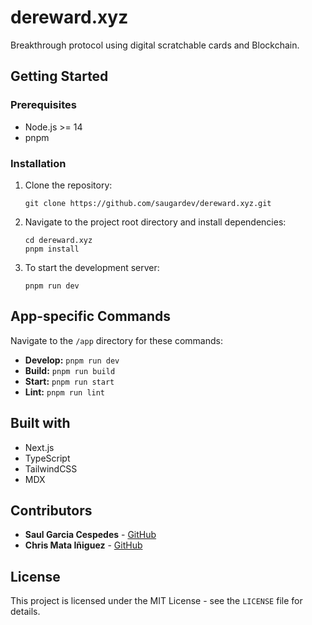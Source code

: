 # dereward.xyz

Breakthrough protocol using digital scratchable cards and Blockchain.

## Getting Started

### Prerequisites

- Node.js >= 14
- pnpm

### Installation

1. Clone the repository:
   ```
   git clone https://github.com/saugardev/dereward.xyz.git
   ```

2. Navigate to the project root directory and install dependencies:
   ```
   cd dereward.xyz
   pnpm install
   ```

3. To start the development server:
   ```
   pnpm run dev
   ```

## App-specific Commands

Navigate to the `/app` directory for these commands:

- **Develop:** `pnpm run dev`
- **Build:** `pnpm run build`
- **Start:** `pnpm run start`
- **Lint:** `pnpm run lint`

## Built with

- Next.js
- TypeScript
- TailwindCSS
- MDX

## Contributors

- **Saul Garcia Cespedes** - [GitHub](https://github.com/saugardev)
- **Chris Mata Iñiguez** - [GitHub](https://github.com/protocolwhisper)

## License

This project is licensed under the MIT License - see the `LICENSE` file for details.
